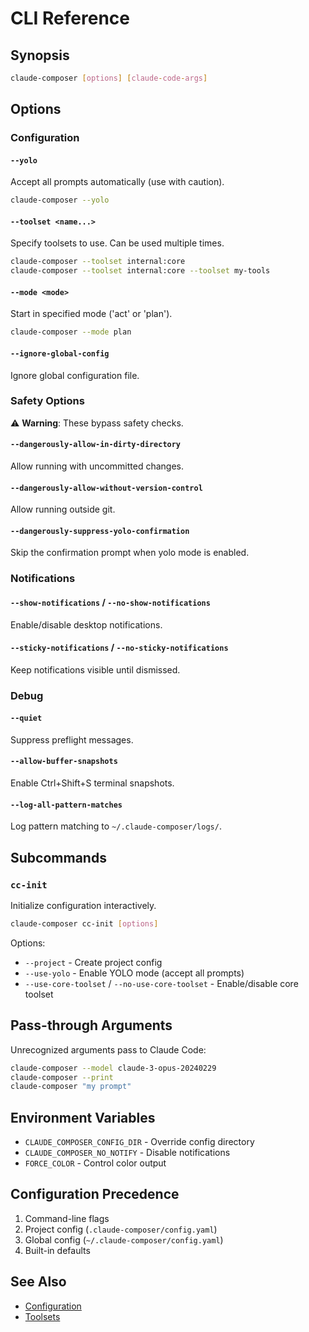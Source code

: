 # CLI Reference

## Synopsis

```bash
claude-composer [options] [claude-code-args]
```

## Options

### Configuration

#### `--yolo`

Accept all prompts automatically (use with caution).

```bash
claude-composer --yolo
```

#### `--toolset <name...>`

Specify toolsets to use. Can be used multiple times.

```bash
claude-composer --toolset internal:core
claude-composer --toolset internal:core --toolset my-tools
```

#### `--mode <mode>`

Start in specified mode ('act' or 'plan').

```bash
claude-composer --mode plan
```

#### `--ignore-global-config`

Ignore global configuration file.

### Safety Options

⚠️ **Warning**: These bypass safety checks.

#### `--dangerously-allow-in-dirty-directory`

Allow running with uncommitted changes.

#### `--dangerously-allow-without-version-control`

Allow running outside git.

#### `--dangerously-suppress-yolo-confirmation`

Skip the confirmation prompt when yolo mode is enabled.

### Notifications

#### `--show-notifications` / `--no-show-notifications`

Enable/disable desktop notifications.

#### `--sticky-notifications` / `--no-sticky-notifications`

Keep notifications visible until dismissed.

### Debug

#### `--quiet`

Suppress preflight messages.

#### `--allow-buffer-snapshots`

Enable Ctrl+Shift+S terminal snapshots.

#### `--log-all-pattern-matches`

Log pattern matching to `~/.claude-composer/logs/`.

## Subcommands

### `cc-init`

Initialize configuration interactively.

```bash
claude-composer cc-init [options]
```

Options:

- `--project` - Create project config
- `--use-yolo` - Enable YOLO mode (accept all prompts)
- `--use-core-toolset` / `--no-use-core-toolset` - Enable/disable core toolset

## Pass-through Arguments

Unrecognized arguments pass to Claude Code:

```bash
claude-composer --model claude-3-opus-20240229
claude-composer --print
claude-composer "my prompt"
```

## Environment Variables

- `CLAUDE_COMPOSER_CONFIG_DIR` - Override config directory
- `CLAUDE_COMPOSER_NO_NOTIFY` - Disable notifications
- `FORCE_COLOR` - Control color output

## Configuration Precedence

1. Command-line flags
2. Project config (`.claude-composer/config.yaml`)
3. Global config (`~/.claude-composer/config.yaml`)
4. Built-in defaults

## See Also

- [Configuration](./configuration.md)
- [Toolsets](./toolsets.md)
